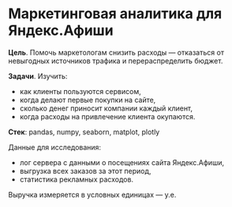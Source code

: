 # Маркетинговая аналитика для Яндекс.Афиши

**Цель**. Помочь маркетологам снизить расходы — отказаться от невыгодных источников трафика и перераспределить бюджет.

**Задачи**. Изучить:
* как клиенты пользуются сервисом,
* когда делают первые покупки на сайте,
* сколько денег приносит компании каждый клиент,
* когда расходы на привлечение клиента окупаются.

**Стек**: pandas, numpy, seaborn, matplot, plotly

Данные для исследования:
* лог сервера с данными о посещениях сайта Яндекс.Афиши,
* выгрузка всех заказов за этот период,
* статистика рекламных расходов.

Выручка измеряется в условных единицах — у.е.